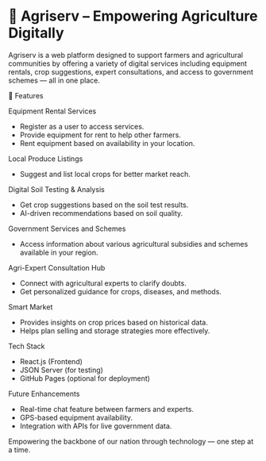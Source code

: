 # 🌱 Agriserv – Empowering Agriculture Digitally

Agriserv is a web platform designed to support farmers and agricultural communities by offering a variety of digital services including equipment rentals, crop suggestions, expert consultations, and access to government schemes — all in one place.


🔧 Features

Equipment Rental Services
- Register as a user to access services.
- Provide equipment for rent to help other farmers.
- Rent equipment based on availability in your location.

Local Produce Listings
- Suggest and list local crops for better market reach.

Digital Soil Testing & Analysis
- Get crop suggestions based on the soil test results.
- AI-driven recommendations based on soil quality.

Government Services and Schemes
- Access information about various agricultural subsidies and schemes available in your region.

Agri-Expert Consultation Hub
- Connect with agricultural experts to clarify doubts.
- Get personalized guidance for crops, diseases, and methods.

Smart Market
- Provides insights on crop prices based on historical data.
- Helps plan selling and storage strategies more effectively.

Tech Stack
- React.js (Frontend)
- JSON Server (for testing)
- GitHub Pages (optional for deployment)

Future Enhancements
- Real-time chat feature between farmers and experts.
- GPS-based equipment availability.
- Integration with APIs for live government data.

Empowering the backbone of our nation through technology — one step at a time.
